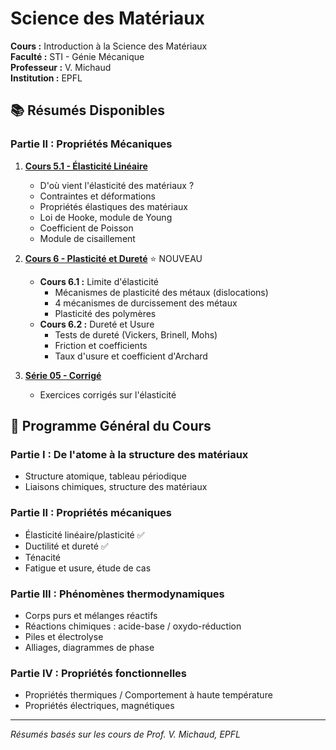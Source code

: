 # Science des Matériaux

**Cours :** Introduction à la Science des Matériaux  
**Faculté :** STI - Génie Mécanique  
**Professeur :** V. Michaud  
**Institution :** EPFL

## 📚 Résumés Disponibles

### Partie II : Propriétés Mécaniques

1. **[Cours 5.1 - Élasticité Linéaire](./Cours_5.1_Elasticite_Lineaire.md)**
   - D'où vient l'élasticité des matériaux ?
   - Contraintes et déformations
   - Propriétés élastiques des matériaux
   - Loi de Hooke, module de Young
   - Coefficient de Poisson
   - Module de cisaillement

2. **[Cours 6 - Plasticité et Dureté](./Cours_6_Plasticite_Durete.md)** ⭐ NOUVEAU
   - **Cours 6.1 :** Limite d'élasticité
     - Mécanismes de plasticité des métaux (dislocations)
     - 4 mécanismes de durcissement des métaux
     - Plasticité des polymères
   - **Cours 6.2 :** Dureté et Usure
     - Tests de dureté (Vickers, Brinell, Mohs)
     - Friction et coefficients
     - Taux d'usure et coefficient d'Archard

3. **[Série 05 - Corrigé](./Serie_05_Corrige.md)**
   - Exercices corrigés sur l'élasticité

## 🎯 Programme Général du Cours

### Partie I : De l'atome à la structure des matériaux
- Structure atomique, tableau périodique
- Liaisons chimiques, structure des matériaux

### Partie II : Propriétés mécaniques
- Élasticité linéaire/plasticité ✅
- Ductilité et dureté ✅
- Ténacité
- Fatigue et usure, étude de cas

### Partie III : Phénomènes thermodynamiques
- Corps purs et mélanges réactifs
- Réactions chimiques : acide-base / oxydo-réduction
- Piles et électrolyse
- Alliages, diagrammes de phase

### Partie IV : Propriétés fonctionnelles
- Propriétés thermiques / Comportement à haute température
- Propriétés électriques, magnétiques

---

*Résumés basés sur les cours de Prof. V. Michaud, EPFL*